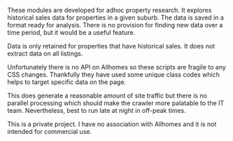 These modules are developed for adhoc property research.  It explores historical sales data for properties
in a given suburb.  The data is saved in a format ready for analysis.  There is no provision for finding
new data over a time period, but it would be a useful feature.

Data is only retained for properties that have historical sales.  It does not extract data on all listings.

Unfortunately there is no API on Allhomes so these scripts are fragile to any CSS changes.  Thankfully they
have used some unique class codes which helps to target specific data on the page.

This does generate a reasonable amount of site traffic but there is no parallel processing which should make
the crawler more palatable to the IT team.  Nevertheless, best to run late at night in off-peak times.

This is a private project.  I have no association with Allhomes and it is not intended for commercial use.
